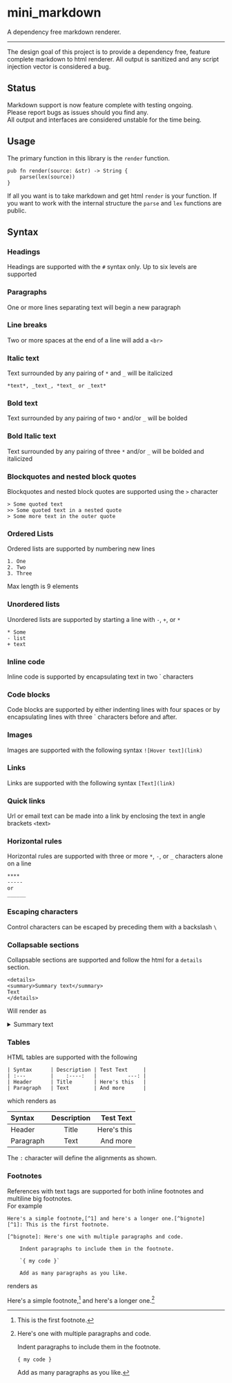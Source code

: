 # mini_markdown
A dependency free markdown renderer.
___
The design goal of this project is to provide a dependency free, feature complete markdown to html renderer.
All output is sanitized and any script injection vector is considered a bug.

## Status
Markdown support is now feature complete with testing ongoing.   
Please report bugs as issues should you find any.  
All output and interfaces are considered unstable for the time being.


## Usage
The primary function in this library is the `render` function.
```
pub fn render(source: &str) -> String {
    parse(lex(source))
}
```
If all you want is to take markdown and get html `render` is your function. If you want to work with the internal structure the `parse` and `lex` functions are public.

## Syntax
### Headings
Headings are supported with the `#` syntax only. Up to six levels are supported
### Paragraphs
One or more lines separating text will begin a new paragraph
### Line breaks
Two or more spaces at the end of a line will add a `<br>`
### Italic text
Text surrounded by any pairing of `*` and `_` will be italicized
```
*text*, _text_, *text_ or _text*
```
### Bold text
Text surrounded by any pairing of two `*` and/or `_` will be bolded
### Bold Italic text
Text surrounded by any pairing of three `*` and/or `_` will be bolded and italicized
### Blockquotes and nested block quotes
Blockquotes and nested block quotes are supported using the `>` character
```
> Some quoted text
>> Some quoted text in a nested quote
> Some more text in the outer quote
```
### Ordered Lists
Ordered lists are supported by numbering new lines
```
1. One
2. Two
3. Three
```
Max length is 9 elements
### Unordered lists 
Unordered lists are supported by starting a line with `-`, `+`, or `*`
```
* Some
- list
+ text
```
### Inline code
Inline code is supported by encapsulating text in two \` characters
### Code blocks
Code blocks are supported by either indenting lines with four spaces or by encapsulating lines with three \` characters before and after.
### Images
Images are supported with the following syntax `![Hover text](link)`
### Links
Links are supported with the following syntax `[Text](link)`
### Quick links
Url or email text can be made into a link by enclosing the text in angle brackets `<`text`>`
### Horizontal rules
Horizontal rules are supported with three or more `*`, `-`, or `_` characters alone on a line
```
****
-----
or
______
```
### Escaping characters
Control characters can be escaped by preceding them with a backslash `\`

### Collapsable sections
Collapsable sections are supported and follow the html for a `details` section.
```
<details>
<summary>Summary text</summary>
Text
</details>
```
Will render as 
<details>
<summary>Summary text</summary>
Text
</details>

### Tables
HTML tables are supported with the following
```
| Syntax      | Description | Test Text     |
| :---        |    :----:   |          ---: |
| Header      | Title       | Here's this   |
| Paragraph   | Text        | And more      |
```

which renders as

| Syntax      | Description | Test Text     |
| :---        |    :----:   |          ---: |
| Header      | Title       | Here's this   |
| Paragraph   | Text        | And more      |

The `:` character will define the alignments as shown.

### Footnotes
References with text tags are supported for both inline footnotes and multiline big footnotes.  
For example
```
Here's a simple footnote,[^1] and here's a longer one.[^bignote]
[^1]: This is the first footnote.

[^bignote]: Here's one with multiple paragraphs and code.

    Indent paragraphs to include them in the footnote.

    `{ my code }`

    Add as many paragraphs as you like.

```
renders as  

Here's a simple footnote,[^1] and here's a longer one.[^bignote]
[^1]: This is the first footnote.

[^bignote]: Here's one with multiple paragraphs and code.

    Indent paragraphs to include them in the footnote.

    `{ my code }`

    Add as many paragraphs as you like.
